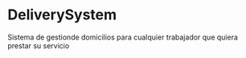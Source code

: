 # DeliverySystem
Sistema de gestionde domicilios para cualquier trabajador que quiera prestar su servicio
